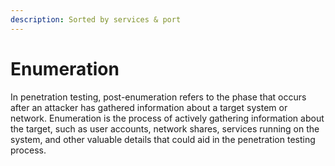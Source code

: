 ```yaml
---
description: Sorted by services & port
---
```


# Enumeration

In penetration testing, post-enumeration refers to the phase that occurs after an attacker has gathered information about a target system or network. Enumeration is the process of actively gathering information about the target, such as user accounts, network shares, services running on the system, and other valuable details that could aid in the penetration testing process.
